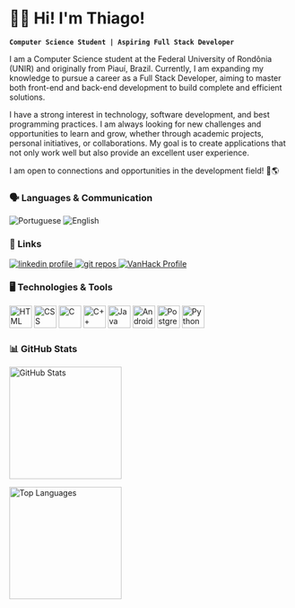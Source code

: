 # 👨‍💻 Hi! I'm Thiago! 

**`Computer Science Student | Aspiring Full Stack Developer `**

I am a Computer Science student at the Federal University of Rondônia (UNIR) and originally from Piauí, Brazil. Currently, I am expanding my knowledge to pursue a career as a Full Stack Developer, aiming to master both front-end and back-end development to build complete and efficient solutions.

I have a strong interest in technology, software development, and best programming practices. I am always looking for new challenges and opportunities to learn and grow, whether through academic projects, personal initiatives, or collaborations. My goal is to create applications that not only work well but also provide an excellent user experience.

I am open to connections and opportunities in the development field! 🚀🌎

### 🗣️ Languages & Communication
<p align="left">
   <img 
      alt="Portuguese" 
      title="Fluent in Portuguese" 
      src="https://custom-icon-badges.demolab.com/badge/-Portuguese-blue?style=for-the-badge&logo=google-translate&logoColor=white&labelColor=0e76a8"
   />
   <img 
      alt="English" 
      title="Intermediate and Learning English" 
      src="https://custom-icon-badges.demolab.com/badge/-English%20(Intermediate%20&%20Learning)-orange?style=for-the-badge&logo=google-translate&logoColor=white&labelColor=ff9800"
   />
</p>

### 📌 Links

<p align="left">
   <a href="https://www.linkedin.com/in/thiago-nascimento-916290328/?original_referer=">
      <img 
         alt="linkedin profile" 
         title="Visit my linkedin" src="https://custom-icon-badges.demolab.com/badge/-LinkedIn-blue?logo=linkedin&logoColor=white&style=for-the-badge&labelColor=0e76a8"
      />
   </a> 
   <a href="https://github.com/ThiagoACNascimento?tab=repositories">
      <img 
         alt="git repos" title="Visit my repository" src="https://custom-icon-badges.demolab.com/badge/-My%20Repos-993399?style=for-the-badge&logoColor=white&logo=repo"
      />
   </a>
   <a href="https://vanhack.com/T/ThiagoAntonio">
      <img 
         alt="VanHack Profile" 
         title="Visit my VanHack profile" 
         src="https://custom-icon-badges.demolab.com/badge/-VanHack-blue?style=for-the-badge&logo=vanhack&logoColor=white&labelColor=0e76a8"
      />
   </a>
 
<!--<a href="https://github.com/ThiagoACNascimento?tab=followers">
      <img 
         alt="followers" title="Follow me on Github" src="https://custom-icon-badges.demolab.com/github/followers/ThiagoACNascimento?color=236ad3&labelColor=1155ba&style=for-the-badge&logo=person-add&label=Follow&logoColor=white"
      />
   </a>
   <a href="https://github.com/ThiagoACNascimento? tab=repositories&sort=stargazers">
      <img 
         alt="total stars" title="Total stars on GitHub" src="https://custom-icon-badges.demolab.com/github/stars/ThiagoACNascimento?color=55960c&style=for-the-badge&labelColor=488207&logo=star"
      />
   </a>  Add later -->
</p>

### 🖥️ Technologies & Tools
<p align="left">
   <img 
      alt="HTML" 
      title="Html" 
      width="40px" 
      src="https://cdn.jsdelivr.net/gh/devicons/devicon@latest/icons/html5/html5-original.svg" 
   />
   <img 
      alt="CSS" 
      title="Css" 
      width="40px" 
      src="https://cdn.jsdelivr.net/gh/devicons/devicon@latest/icons/css3/css3-original.svg" 
      />
   <img 
      alt="C" 
      title="C" 
      width="40px" 
      src="https://cdn.jsdelivr.net/gh/devicons/devicon@latest/icons/c/c-original.svg" 
   />
   <img 
      alt="C++" 
      title="C++" 
      width="40px" 
      src="https://cdn.jsdelivr.net/gh/devicons/devicon@latest/icons/cplusplus/cplusplus-original.svg" 
   />
   <img 
      alt="Java" 
      title="Java" 
      width="40px" 
      src="https://cdn.jsdelivr.net/gh/devicons/devicon@latest/icons/java/java-original.svg"
   />
   <img 
      alt="AndroidStudio" 
      title="AndroidStudio" 
      width="40px" 
      src="https://cdn.jsdelivr.net/gh/devicons/devicon@latest/icons/androidstudio/androidstudio-original.svg" 
   />
   <img 
      alt="PostgreSQL" 
      title="PostgreSQL" 
      width="40px" 
      src="https://cdn.jsdelivr.net/gh/devicons/devicon@latest/icons/postgresql/postgresql-original.svg" 
   />
   <img 
      alt="Python" 
      title="Python" 
      width="40px" 
      src="https://cdn.jsdelivr.net/gh/devicons/devicon@latest/icons/python/python-original.svg" 
   />
</p>

### 📊 GitHub Stats
<p align="left">
   <img 
      alt="GitHub Stats"
      height="200"
      src="https://github-readme-stats.vercel.app/api?username=ThiagoACNascimento&show_icons=true&theme=synthwave&include_all_commits=true" 
   />

   <img 
      alt="Top Languages"
      height="200"
      src="https://github-readme-stats.vercel.app/api/top-langs/?username=ThiagoACNascimento&theme=synthwave&layout=compact&custom_title=Technologies" 
   /> 
</p>
